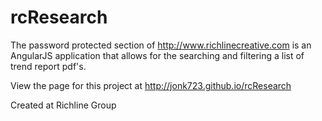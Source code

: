 # rcResearch

The password protected section of http://www.richlinecreative.com is an AngularJS application that allows for the searching and filtering a list of trend report pdf's.

View the page for this project at http://jonk723.github.io/rcResearch

Created at Richline Group
